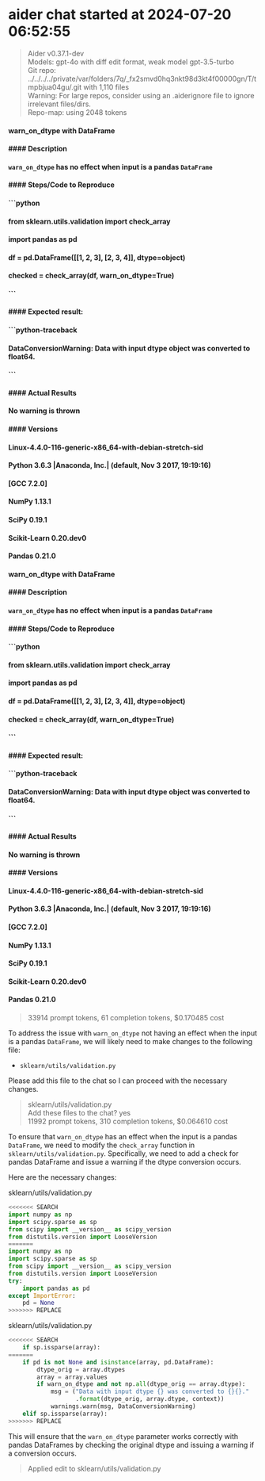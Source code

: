 
# aider chat started at 2024-07-20 06:52:55

> Aider v0.37.1-dev  
> Models: gpt-4o with diff edit format, weak model gpt-3.5-turbo  
> Git repo: ../../../../private/var/folders/7q/_fx2smvd0hq3nkt98d3kt4f00000gn/T/tmpbjua04gu/.git with 1,110 files  
> Warning: For large repos, consider using an .aiderignore file to ignore irrelevant files/dirs.  
> Repo-map: using 2048 tokens  

#### warn_on_dtype with DataFrame  
#### #### Description  
####   
#### ``warn_on_dtype`` has no effect when input is a pandas ``DataFrame``  
####   
#### #### Steps/Code to Reproduce  
#### ```python  
#### from sklearn.utils.validation import check_array  
#### import pandas as pd  
#### df = pd.DataFrame([[1, 2, 3], [2, 3, 4]], dtype=object)  
#### checked = check_array(df, warn_on_dtype=True)  
#### ```  
####   
#### #### Expected result:   
####   
#### ```python-traceback  
#### DataConversionWarning: Data with input dtype object was converted to float64.  
#### ```  
####   
#### #### Actual Results  
#### No warning is thrown  
####   
#### #### Versions  
#### Linux-4.4.0-116-generic-x86_64-with-debian-stretch-sid  
#### Python 3.6.3 |Anaconda, Inc.| (default, Nov  3 2017, 19:19:16)   
#### [GCC 7.2.0]  
#### NumPy 1.13.1  
#### SciPy 0.19.1  
#### Scikit-Learn 0.20.dev0  
#### Pandas 0.21.0  
####   
#### warn_on_dtype with DataFrame  
#### #### Description  
####   
#### ``warn_on_dtype`` has no effect when input is a pandas ``DataFrame``  
####   
#### #### Steps/Code to Reproduce  
#### ```python  
#### from sklearn.utils.validation import check_array  
#### import pandas as pd  
#### df = pd.DataFrame([[1, 2, 3], [2, 3, 4]], dtype=object)  
#### checked = check_array(df, warn_on_dtype=True)  
#### ```  
####   
#### #### Expected result:   
####   
#### ```python-traceback  
#### DataConversionWarning: Data with input dtype object was converted to float64.  
#### ```  
####   
#### #### Actual Results  
#### No warning is thrown  
####   
#### #### Versions  
#### Linux-4.4.0-116-generic-x86_64-with-debian-stretch-sid  
#### Python 3.6.3 |Anaconda, Inc.| (default, Nov  3 2017, 19:19:16)   
#### [GCC 7.2.0]  
#### NumPy 1.13.1  
#### SciPy 0.19.1  
#### Scikit-Learn 0.20.dev0  
#### Pandas 0.21.0  
####  
> 33914 prompt tokens, 61 completion tokens, $0.170485 cost  

To address the issue with `warn_on_dtype` not having an effect when the input is a pandas `DataFrame`, we will likely need to make changes to the following file:

- `sklearn/utils/validation.py`

Please add this file to the chat so I can proceed with the necessary changes.

> sklearn/utils/validation.py  
> Add these files to the chat? yes  
> 11992 prompt tokens, 310 completion tokens, $0.064610 cost  

To ensure that `warn_on_dtype` has an effect when the input is a pandas `DataFrame`, we need to modify the `check_array` function in `sklearn/utils/validation.py`. Specifically, we need to add a check for pandas DataFrame and issue a warning if the dtype conversion occurs.

Here are the necessary changes:

sklearn/utils/validation.py
```python
<<<<<<< SEARCH
import numpy as np
import scipy.sparse as sp
from scipy import __version__ as scipy_version
from distutils.version import LooseVersion
=======
import numpy as np
import scipy.sparse as sp
from scipy import __version__ as scipy_version
from distutils.version import LooseVersion
try:
    import pandas as pd
except ImportError:
    pd = None
>>>>>>> REPLACE
```

sklearn/utils/validation.py
```python
<<<<<<< SEARCH
    if sp.issparse(array):
=======
    if pd is not None and isinstance(array, pd.DataFrame):
        dtype_orig = array.dtypes
        array = array.values
        if warn_on_dtype and not np.all(dtype_orig == array.dtype):
            msg = ("Data with input dtype {} was converted to {}{}."
                   .format(dtype_orig, array.dtype, context))
            warnings.warn(msg, DataConversionWarning)
    elif sp.issparse(array):
>>>>>>> REPLACE
```

This will ensure that the `warn_on_dtype` parameter works correctly with pandas DataFrames by checking the original dtype and issuing a warning if a conversion occurs.

> Applied edit to sklearn/utils/validation.py  
